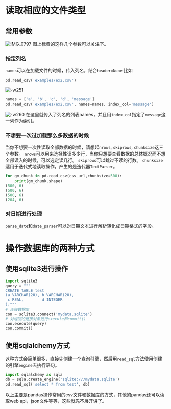 # 读取相应的文件类型
## 常用参数
![IMG_0797](https://tva1.sinaimg.cn/large/008eGmZEgy1gmiurffbdqj30u016y7ic.jpg)
图上标黄的这样几个参数可以关注下。
### 指定列名
`names`可以在加载文件的时候，传入列名，结合`header=None`
比如
```python
pd.read_csv('examples/ex2.csv')
```
![-w251](https://tva1.sinaimg.cn/large/008eGmZEgy1gmiurgdwl1j30dy05ujrk.jpg)
```python
names = ['a', 'b', 'c', 'd', 'message']
pd.read_csv('examples/ex2.csv', names=names, index_col='message')
```
![-w260](https://tva1.sinaimg.cn/large/008eGmZEgy1gmiurehsekj30eg094glx.jpg)
在这里就传入了列名的列表names，并且用`index_col`指定了`message`这一列作为索引。


### 不想要一次过加载那么多数据的时候

当你不想要一次性读取全部数据的时候，请想起`nrows`, `skiprows`, `chunksize`这三个参数。
`nrows`可以用来选择性读多少行，当你只想要查看数据的总体概况而不想全部读入的时候，可以选定读几行。
`skiprows`可以跳过不读的行数。
`chunksize`适用于迭代式地读取操作，产生的是迭代器`TextParser`。
```python
for gm_chunk in pd.read_csv(csv_url,chunksize=500):
    print(gm_chunk.shape)
(500, 6)
(500, 6)
(500, 6)
(204, 6)
```
### 对日期进行处理
`parse_date`和`date_parser`可以对日期文本进行解析转化成日期格式的字段。

# 操作数据库的两种方式
## 使用sqlite3进行操作
```python
import sqlite3
query = """
CREATE TABLE test
(a VARCHAR(20), b VARCHAR(20),
 c REAL,        d INTEGER
);"""
# 连接数据库
con = sqlite3.connect('mydata.sqlite')
# 对返回的连接对象进行execute和commit()
con.execute(query)
con.commit()
```

## 使用sqlalchemy方式
这种方式会简单很多，直接先创建一个查询引擎，然后用`read_sql`方法使用创建的引擎`engine`去执行语句。
```python
import sqlalchemy as sqla
db = sqla.create_engine('sqlite:///mydata.sqlite')
pd.read_sql('select * from test', db)
```
以上主要是pandas操作常用的csv文件和数据库的方式，其他的pandas还可以读取web api，json文件等等，这些就先不展开讲了。